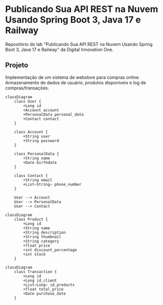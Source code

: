 # Publicando Sua API REST na Nuvem Usando Spring Boot 3, Java 17 e Railway
Repositório do lab "Publicando Sua API REST na Nuvem Usando Spring Boot 3, Java 17 e Railway" da Digital Innovation One.

## Projeto
Implementação de um sistema de webstore para compras online.<br>
Armazenamento de dados de usuário, produtos disponíveis e log de compras/transações.

```mermaid
classDiagram
    class User {
        +Long id
        +Account account
        +PersonalData personal_data
        +Contact contact
    }

    class Account {
        +String user
        +String password
    }

    class PersonalData {
        +String name
        +Date birthdate
    }

    class Contact {
        +String email
        +List~String~ phone_number
    }

    User --> Account
    User --> PersonalData
    User --> Contact
```

```mermaid
classDiagram
    class Product {
        +Long id
        +String name
        +String description
        +String thumbnail
        +String category
        +float price
        +int discount_percentage
        +int stock
    }
```

```mermaid
classDiagram
    class Transaction {
        +Long id
        +Long id_client
        +List~Long~ id_products
        +float total_price
        +Date purchase_date
    }
```
